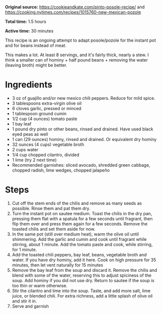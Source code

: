 **Original source:** https://cookieandkate.com/pinto-posole-recipe/ and https://cooking.nytimes.com/recipes/1015760-new-mexican-pozole

**Total time:** 1.5 hours

**Active time:** 30 minutes

This recipe is an ongoing attempt to adapt posole/pozole for the instant pot and for beans instead of meat.

This makes a lot. At least 8 servings, and it's fairly thick, nearly a stew. I think a smaller can of hominy + half pound beans + removing the water (leaving broth) might be better.

# Ingredients
* 3 oz of guajillo and/or new mexico chili peppers. Reduce for mild spice.
* 3 tablespoons extra-virgin olive oil
* 6 cloves garlic, pressed or minced
* 1 tablespoon ground cumin
* 1/2 cup (4 ounces) tomato paste
* 1 bay leaf
* 1 pound dry pinto or other beans, rinsed and drained. Have used black eyed peas as well
* 1 can (29 ounces) hominy, rinsed and drained. Or equivalent dry hominy
* 32 ounces (4 cups) vegetable broth
* 2 cups water
* 1/4 cup chopped cilantro, divided
* 1 lime (try 2 next time)
* Recommended garnishes: sliced avocado, shredded green cabbage, chopped radish, lime wedges, chopped jalapeño

# Steps
1. Cut off the stem ends of the chilis and remove as many seeds as possible. Rinse them and pat them dry.
2. Turn the instant pot on sautee medium. Toast the chilis in the dry pan, pressing them flat with a spatula for a few seconds until fragrant, then flip them over and press them again for a few seconds. Remove the toasted chilis and set them aside for now.
3. In the same pot (still over medium heat), warm the olive oil until shimmering.
Add the garlic and cumin and cook until fragrant while stirring, about 1 minute. Add the tomato paste and cook, while stirring, for 1 minute.
4. Add the toasted chili peppers, bay leaf, beans, vegetable broth and water. If you have dry hominy, add it here. Cook on high pressure for 35 minutes, then let vent naturally for 15 minutes
5. Remove the bay leaf from the soup and discard it. Remove the chilis and blend with some of the water, reserving this to adjust spiciness of the soup. Add hominy if you did not use dry. Return to sautee if the soup is too thin or warm otherwise.
6. Stir the cilantro and lime into the soup. Taste, and add more salt, lime juice, or blended chili. For extra richness, add a little splash of olive oil and stir it in.
7. Serve and garnish
